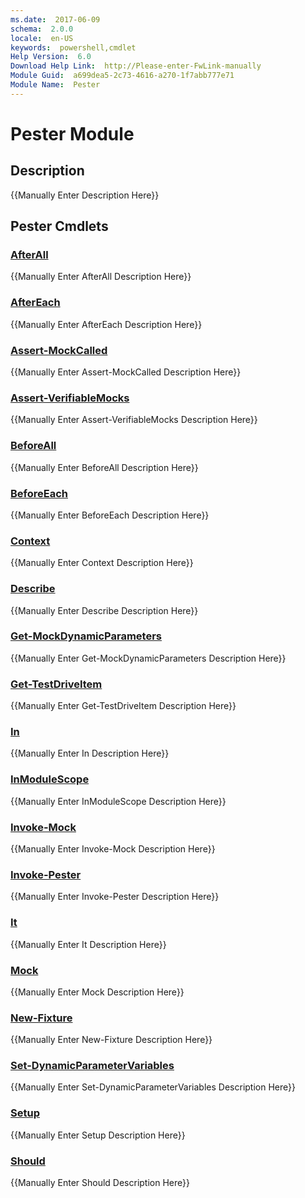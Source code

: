 ```yaml
---
ms.date:  2017-06-09
schema:  2.0.0
locale:  en-US
keywords:  powershell,cmdlet
Help Version:  6.0
Download Help Link:  http://Please-enter-FwLink-manually
Module Guid:  a699dea5-2c73-4616-a270-1f7abb777e71
Module Name:  Pester
---
```


# Pester Module
## Description
{{Manually Enter Description Here}}

## Pester Cmdlets
### [AfterAll](AfterAll.md)
{{Manually Enter AfterAll Description Here}}

### [AfterEach](AfterEach.md)
{{Manually Enter AfterEach Description Here}}

### [Assert-MockCalled](Assert-MockCalled.md)
{{Manually Enter Assert-MockCalled Description Here}}

### [Assert-VerifiableMocks](Assert-VerifiableMocks.md)
{{Manually Enter Assert-VerifiableMocks Description Here}}

### [BeforeAll](BeforeAll.md)
{{Manually Enter BeforeAll Description Here}}

### [BeforeEach](BeforeEach.md)
{{Manually Enter BeforeEach Description Here}}

### [Context](Context.md)
{{Manually Enter Context Description Here}}

### [Describe](Describe.md)
{{Manually Enter Describe Description Here}}

### [Get-MockDynamicParameters](Get-MockDynamicParameters.md)
{{Manually Enter Get-MockDynamicParameters Description Here}}

### [Get-TestDriveItem](Get-TestDriveItem.md)
{{Manually Enter Get-TestDriveItem Description Here}}

### [In](In.md)
{{Manually Enter In Description Here}}

### [InModuleScope](InModuleScope.md)
{{Manually Enter InModuleScope Description Here}}

### [Invoke-Mock](Invoke-Mock.md)
{{Manually Enter Invoke-Mock Description Here}}

### [Invoke-Pester](Invoke-Pester.md)
{{Manually Enter Invoke-Pester Description Here}}

### [It](It.md)
{{Manually Enter It Description Here}}

### [Mock](Mock.md)
{{Manually Enter Mock Description Here}}

### [New-Fixture](New-Fixture.md)
{{Manually Enter New-Fixture Description Here}}

### [Set-DynamicParameterVariables](Set-DynamicParameterVariables.md)
{{Manually Enter Set-DynamicParameterVariables Description Here}}

### [Setup](Setup.md)
{{Manually Enter Setup Description Here}}

### [Should](Should.md)
{{Manually Enter Should Description Here}}
